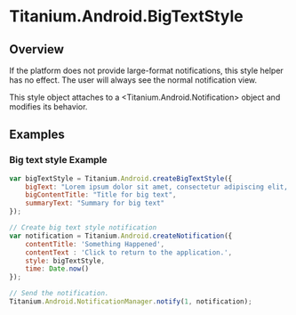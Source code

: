 # Titanium.Android.BigTextStyle

<TypeHeader/>

## Overview

If the platform does not provide large-format notifications, this style helper has no effect.
The user will always see the normal notification view.

This style object attaches to a <Titanium.Android.Notification> object and modifies its behavior.

## Examples

### Big text style Example

``` js
var bigTextStyle = Titanium.Android.createBigTextStyle({
    bigText: "Lorem ipsum dolor sit amet, consectetur adipiscing elit, sed do eiusmod tempor incididunt ut labore et dolore magna aliqua.",
    bigContentTitle: "Title for big text",
    summaryText: "Summary for big text"
});

// Create big text style notification
var notification = Titanium.Android.createNotification({
    contentTitle: 'Something Happened',
    contentText : 'Click to return to the application.',
    style: bigTextStyle,
    time: Date.now()
});

// Send the notification.
Titanium.Android.NotificationManager.notify(1, notification);
```


<ApiDocs/>
